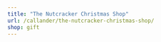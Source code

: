 ```yaml
---
title: "The Nutcracker Christmas Shop"
url: /callander/the-nutcracker-christmas-shop/
shop: gift
---
```

